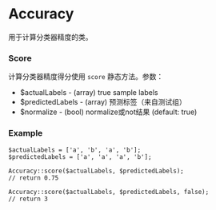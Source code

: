 # Accuracy

用于计算分类器精度的类。

### Score

计算分类器精度得分使用 `score` 静态方法。参数：

* $actualLabels - (array) true sample labels
* $predictedLabels - (array) 预测标签（来自测试组）
* $normalize - (bool) normalize或not结果 (default: true)

### Example

```
$actualLabels = ['a', 'b', 'a', 'b'];
$predictedLabels = ['a', 'a', 'a', 'b'];

Accuracy::score($actualLabels, $predictedLabels);
// return 0.75

Accuracy::score($actualLabels, $predictedLabels, false);
// return 3
```

